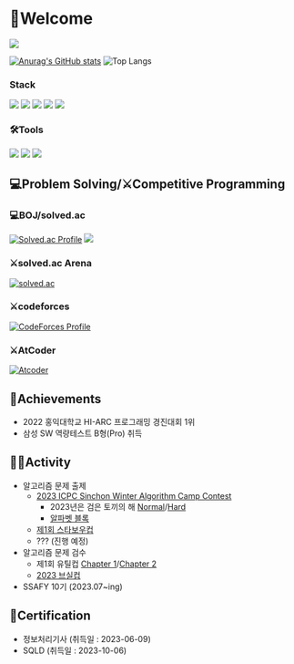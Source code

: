 # 👋Welcome
<a href="https://hits.seeyoufarm.com"><img src="https://hits.seeyoufarm.com/api/count/incr/badge.svg?url=https%3A%2F%2Fgithub.com%2FStarbow-Break%2F&count_bg=%23D39DFF&title_bg=%23555555&icon=micro-dot-blog.svg&icon_color=%23E7E7E7&title=hits&edge_flat=false"/></a>

[![Anurag's GitHub stats](https://github-readme-stats.vercel.app/api?username=Starbow-Break&show_icons=true&theme=nightowl)](https://github.com/anuraghazra/github-readme-stats)
![Top Langs](https://github-readme-stats.vercel.app/api/top-langs/?username=Starbow-Break&layout=compact&theme=onedark&langs_count=4)

### Stack ###
<img src="https://img.shields.io/badge/C++-00599C?style=flat-square&logo=cplusplus&logoColor=white"/> <img src="https://img.shields.io/badge/C%23-512BD4?style=flat-square&logo=csharp&logoColor=white"/> <img src="https://img.shields.io/badge/Kotlin-7F52FF?style=flat-square&logo=kotlin&logoColor=white"/> <img src="https://img.shields.io/badge/Python-3776AB?style=flat-square&logo=Python&logoColor=white"/> <img src="https://img.shields.io/badge/Unity-000000?style=flat-square&logo=unity&logoColor=white"/>
### 🛠️Tools ###
<img src="https://img.shields.io/badge/Visual Studio Code-007ACC?style=flat-square&logo=visualstudiocode&logoColor=white"/> <img src="https://img.shields.io/badge/Git-F05032?style=flat-square&logo=git&logoColor=white"/> <img src="https://img.shields.io/badge/GitHub-181717?style=flat-square&logo=github&logoColor=white"/>

## 💻Problem Solving/⚔️Competitive Programming ##
### 💻BOJ/solved.ac ###
[![Solved.ac Profile](http://mazassumnida.wtf/api/v2/generate_badge?boj=starbow)](https://solved.ac/starbow/) <img src="http://mazandi.herokuapp.com/api?handle=starbow&theme=warm"/>
### ⚔️solved.ac Arena ###
[![solved.ac](https://solvedac.junah.dev/v1/generate_badge?handle=starbow)](https://solved.ac/profile/starbow/arena)

### ⚔️codeforces ###
[![CodeForces Profile](https://cf.leed.at?id=Starbow_Break)](https://codeforces.com/profile/Starbow_Break)
### ⚔️AtCoder ###
[![Atcoder](https://atcoder.junah.dev/v2/generate_badge?name=starbow_break)](https://atcoder.jp/users/starbow_break)

## 🥇Achievements ##
- 2022 홍익대학교 HI-ARC 프로그래밍 경진대회 1위
- 삼성 SW 역량테스트 B형(Pro) 취득

## 👨‍💻Activity ##
- 알고리즘 문제 출제
  - [2023 ICPC Sinchon Winter Algorithm Camp Contest](https://www.acmicpc.net/category/801)
    - 2023년은 검은 토끼의 해 [Normal](https://www.acmicpc.net/problem/27494)/[Hard](https://www.acmicpc.net/problem/29773)
    - [알파벳 블록](https://www.acmicpc.net/problem/27497)
  - [제1회 스타보우컵](https://www.acmicpc.net/category/detail/4047)
  - ??? (진행 예정)
- 알고리즘 문제 검수
  - 제1회 유틸컵 [Chapter 1](https://www.acmicpc.net/category/detail/3675)/[Chapter 2](https://www.acmicpc.net/category/detail/3910) 
  - [2023 브실컵](https://www.acmicpc.net/category/detail/3876)
- SSAFY 10기 (2023.07~ing)

## 📜Certification ##
- 정보처리기사 (취득일 : 2023-06-09)
- SQLD (취득일 : 2023-10-06)
